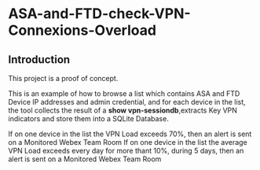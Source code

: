 # ASA-and-FTD-check-VPN-Connexions-Overload

## Introduction

This project is a proof of concept.

This is an example of how to browse a list which contains ASA and FTD Device IP addresses and admin credential, and for each device in the list, the tool collects the result of a **show vpn-sessiondb**,extracts Key VPN indicators and store them into a SQLite Database.

If on one device in the list the VPN Load exceeds 70%, then an alert is sent on a Monitored Webex Team Room
If on one device in the list the average VPN Load exceeds every day for more thant 10%, during 5 days, then an alert is sent on a Monitored Webex Team Room


